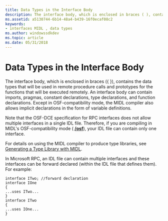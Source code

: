 ```yaml
---
title: Data Types in the Interface Body
description: The interface body, which is enclosed in braces ( ), contains the data types that will be used in remote procedure calls and prototypes for the functions that will be executed remotely.
ms.assetid: a5130744-6b14-48a4-b439-16f0ecaf08c2
keywords:
- interfaces MIDL , data types
ms.author: windowssdkdev
ms.topic: article
ms.date: 05/31/2018
---
```


# Data Types in the Interface Body

The interface body, which is enclosed in braces ({ }), contains the data types that will be used in remote procedure calls and prototypes for the functions that will be executed remotely. An interface body can contain imports, pragmas, constant declarations, type declarations, and function declarations. Except in OSF-compatibility mode, the MIDL compiler also allows implicit declarations in the form of variable definitions.

Note that the OSF-DCE specification for RPC interfaces does not allow multiple interfaces in a single IDL file. Therefore, if you are compiling in MIDL's OSF-compatibility mode ( [**/osf**](-osf.md)), your IDL file can contain only one interface.

For details on using the MIDL compiler to produce type libraries, see [Generating a Type Library with MIDL](generating-a-type-library-with-midl-2.md).

In Microsoft RPC, an IDL file can contain multiple interfaces and these interfaces can be forward declared (within the IDL file that defines them). For example:

``` syntax
interface ITwo; //forward declaration
interface IOne 
{
...uses ITwo...
}
interface ITwo 
{
...uses IOne...
}
```

 

 




